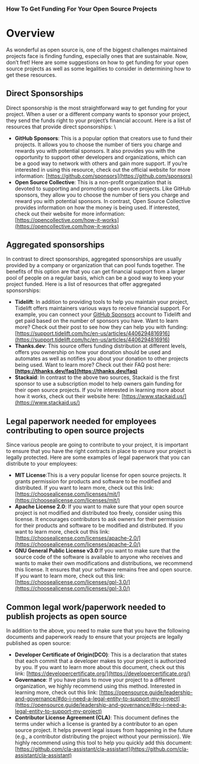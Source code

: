 ### How To Get Funding For Your Open Source Projects

# Overview

As wonderful as open source is, one of the biggest challenges maintained projects face is finding funding, especially ones that are sustainable. Now, don’t fret! Here are some suggestions on how to get funding for your open source projects as well as some legalities to consider in determining how to get these resources.

## Direct Sponsorships

Direct sponsorship is the most straightforward way to get funding for your project. When a user or a different company wants to sponsor your project, they send the funds right to your project’s financial account. Here is a list of resources that provide direct sponsorships: \

* **GitHub Sponsors**: This is a popular option that creators use to fund their projects. It allows you to choose the number of tiers you charge and rewards you with potential sponsors. It also provides you with the opportunity to support other developers and organizations, which can be a good way to network with others and gain more support. If you’re interested in using this resource, check out the official website for more information: [https://github.com/sponsors](https://github.com/sponsors)
* **Open Source Collective**: This is a non-profit organization that is devoted to supporting and promoting open source projects. Like GitHub sponsors, they allow you to choose the number of tiers you charge and reward you with potential sponsors. In contrast, Open Source Collective provides information on how the money is being used. If interested, check out their website for more information: [https://opencollective.com/how-it-works](https://opencollective.com/how-it-works)

## Aggregated sponsorships

In contrast to direct sponsorships, aggregated sponsorships are usually provided by a company or organization that can pool funds together. The benefits of this option are that you can get financial support from a larger pool of people on a regular basis, which can be a good way to keep your project funded. Here is a list of resources that offer aggregated sponsorships:

* **Tidelift**: In addition to providing tools to help you maintain your project, Tidelift offers maintainers various ways to receive financial support. For example, you can connect your [GitHub Sponsors](https://tidelift.com/subscription/how-to-connect-tidelift-with-github) account to Tidelift and get paid based on the number of sponsors you have.  Want to learn more? Check out their post to see how they can help you with funding: [https://support.tidelift.com/hc/en-us/articles/4406294816916](https://support.tidelift.com/hc/en-us/articles/4406294816916)
* **Thanks.dev**: This source offers funding distribution at different levels, offers you ownership on how your donation should be used and automates as well as notifies you about your donation to other projects being used. Want to learn more? Check out their FAQ post here: **[https://thanks.dev/faq](https://thanks.dev/faq)**
* **Stackaid**: In contrast to the above two sources, Stackaid is the first sponsor to use a subscription model to help owners gain funding for their open source projects. If you’re interested in learning more about how it works, check out their website here: [https://www.stackaid.us/](https://www.stackaid.us/)

## Legal paperwork needed for employees contributing to open source projects

Since various people are going to contribute to your project, it is important to ensure that you have the right contracts in place to ensure your project is legally protected. Here are some examples of legal paperwork that you can distribute to your employees:

* **MIT License**:This is a very popular license for open source projects. It grants permission for products and software to be modified and distributed. If you want to learn more, check out this link: [https://choosealicense.com/licenses/mit/](https://choosealicense.com/licenses/mit/)
* **Apache License 2.0**: If you want to make sure that your open source project is not modified and distributed too freely, consider using this license. It encourages contributors to ask owners for their permission for their products and software to be modified and distributed. If you want to learn more, check out this link: [https://choosealicense.com/licenses/apache-2.0/](https://choosealicense.com/licenses/apache-2.0/)
* **GNU General Public License v3.0**:If you want to make sure that the source code of the software is available to anyone who receives and wants to make their own modifications and distributions, we recommend this license. It ensures that your software remains free and open source. If you want to learn more, check out this link: [https://choosealicense.com/licenses/gpl-3.0/](https://choosealicense.com/licenses/gpl-3.0/)

## Common legal work/paperwork needed to publish projects as open source

In addition to the above, you need to make sure that you have the following documents and paperwork ready to ensure that your projects are legally published as open source:

* **Developer Certificate of Origin(DCO)**: This is a declaration that states that each commit that a developer makes to your project is authorized by you. If you want to learn more about this document, check out this link: [https://developercertificate.org/](https://developercertificate.org/)
* **Governance**: If you have plans to move your project to a different organization, we highly recommend using this method. Interested in learning more, check out this link: [https://opensource.guide/leadership-and-governance/#do-i-need-a-legal-entity-to-support-my-project](https://opensource.guide/leadership-and-governance/#do-i-need-a-legal-entity-to-support-my-project)
* **Contributor License Agreement (CLA)**: This document defines the terms under which a license is granted by a contributor to an open source project. It helps prevent legal issues from happening in the future (e.g., a contributor distributing the project without your permission). We highly recommend using this tool to help you quickly add this document: [https://github.com/cla-assistant/cla-assistant](https://github.com/cla-assistant/cla-assistant)
